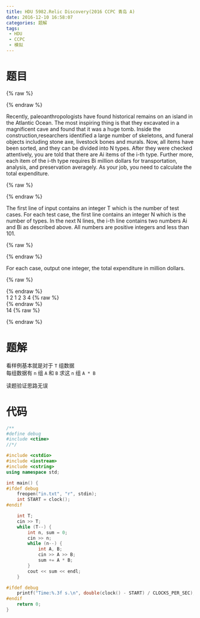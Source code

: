 ```yaml
---
title: HDU 5982.Relic Discovery(2016 CCPC 青岛 A)
date: 2016-12-10 16:58:07
categories: 题解
tags: 
 - HDU
 - CCPC
 - 模拟
---
```

# 题目
{% raw %}
<div>
    <div class="oj">   
        <div class="part" title="Description">
{% endraw %}

Recently, paleoanthropologists have found historical remains on an island in the Atlantic Ocean. The most inspiring thing is that they excavated in a magnificent cave and found that it was a huge tomb. Inside the construction,researchers identified a large number of skeletons, and funeral objects including stone axe, livestock bones and murals. Now, all items have been sorted, and they can be divided into N types. After they were checked attentively, you are told that there are Ai items of the i-th type. Further more, each item of the i-th type requires Bi million dollars for transportation, analysis, and preservation averagely. As your job, you need to calculate the total expenditure.     

{% raw %}
        </div>
        <div class="part" title="Input">
{% endraw %}
               
The first line of input contains an integer T which is the number of test cases. For each test case, the first line contains an integer N which is the number of types. In the next N lines, the i-th line contains two numbers Ai and Bi as described above. All numbers are positive integers and less than 101.

{% raw %}
        </div>
        <div class="part" title="Output">
{% endraw %}

For each case, output one integer, the total expenditure in million dollars.    

{% raw %}
        </div>
        <div class="samp">
            <div class="clear"></div>
            <div class="input part" title="Sample Input">
{% endraw %}             
1
2
1 2
3 4
{% raw %}
            </div>
            <div class="output part" title="Sample Output">
{% endraw %}           
14
{% raw %}
            </div>
            <div class="clear"></div>
        </div>
    </div>
</div>
{% endraw %}
<!--more-->

# 题解

看样例基本就是对于 `T` 组数据  
每组数据有 `n` 组 `A` 和 `B` 
求这 `n` 组 `A * B`   

读题验证思路无误  

# 代码
```cpp Relic Discovery https://github.com/OhYee/ACM.github.io/blob/master/HDU/5982.%52%65%6C%69%63%20%44%69%73%63%6F%76%65%72%79.cpp 代码备份
/**
#define debug
#include <ctime>
//*/

#include <cstdio>
#include <iostream>
#include <cstring>
using namespace std;

int main() {
#ifdef debug
    freopen("in.txt", "r", stdin);
    int START = clock();
#endif

    int T;
    cin >> T;
    while (T--) {
        int n, sum = 0;
        cin >> n;
        while (n--) {
            int A, B;
            cin >> A >> B;
            sum += A * B;
        }
        cout << sum << endl;
    }

#ifdef debug
    printf("Time:%.3f s.\n", double(clock() - START) / CLOCKS_PER_SEC);
#endif
    return 0;
}
```